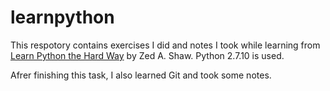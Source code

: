 # learnpython

This respotory contains exercises I did and notes I took while learning from [Learn Python the Hard Way](https://learnpythonthehardway.org/book/) by Zed A. Shaw. Python 2.7.10 is used.

Afrer finishing this task, I also learned Git and took some notes.
